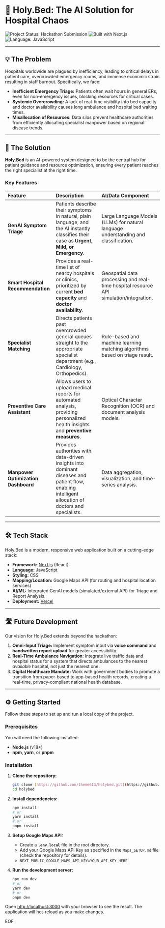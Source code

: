 
# 🛌 Holy.Bed: The AI Solution for Hospital Chaos

![Project Status: Hackathon Submission](https://img.shields.io/badge/Status-Hackathon%20Project-blue)
![Built with Next.js](https://img.shields.io/badge/Framework-Next.js-black)
![Language: JavaScript](https://img.shields.io/badge/Language-JavaScript-yellow)

---

## 💡 The Problem

Hospitals worldwide are plagued by inefficiency, leading to critical delays in patient care, overcrowded emergency rooms, and immense economic strain resulting in staff burnout. Specifically, we face:
* **Inefficient Emergency Triage:** Patients often wait hours in general ERs, even for non-emergency issues, blocking resources for critical cases.
* **Systemic Overcrowding:** A lack of real-time visibility into bed capacity and doctor availability causes long ambulance and hospital bed waiting times.
* **Misallocation of Resources:** Data silos prevent healthcare authorities from efficiently allocating specialist manpower based on regional disease trends.

---

## 🚀 The Solution

**Holy.Bed** is an AI-powered system designed to be the central hub for patient guidance and resource optimization, ensuring every patient reaches the right specialist at the right time.

### Key Features

| Feature | Description | AI/Data Component |
| :--- | :--- | :--- |
| **GenAI Symptom Triage** | Patients describe their symptoms in natural, plain language, and the AI instantly classifies their case as **Urgent, Mild, or Emergency**. | Large Language Models (LLMs) for natural language understanding and classification. |
| **Smart Hospital Recommendation** | Provides a real-time list of nearby hospitals or clinics, prioritized by current **bed capacity** and **doctor availability**. | Geospatial data processing and real-time hospital resource API simulation/integration. |
| **Specialist Matching** | Directs patients past overcrowded general queues straight to the appropriate specialist department (e.g., Cardiology, Orthopedics). | Rule-based and machine learning matching algorithms based on triage result. |
| **Preventive Care Assistant** | Allows users to upload medical reports for automated analysis, providing personalized health insights and **preventive measures**. | Optical Character Recognition (OCR) and document analysis models. |
| **Manpower Optimization Dashboard** | Provides authorities with data-driven insights into dominant diseases and patient flow, enabling intelligent allocation of doctors and specialists. | Data aggregation, visualization, and time-series analysis. |

---

## 🛠️ Tech Stack

Holy.Bed is a modern, responsive web application built on a cutting-edge stack:

* **Framework:** [Next.js](https://nextjs.org) (React)
* **Language:** JavaScript
* **Styling:** CSS
* **Mapping/Location:** Google Maps API (for routing and hospital location services)
* **AI/ML:** Integrated GenAI models (simulated/external API) for Triage and Report Analysis.
* **Deployment:** [Vercel](https://vercel.com/)

---

## 🛣️ Future Development

Our vision for Holy.Bed extends beyond the hackathon:

1.  **Omni-Input Triage:** Implement symptom input via **voice command** and **handwritten report upload** for greater accessibility.
2.  **Real-Time Ambulance Navigation:** Integrate live traffic data and hospital status for a system that directs ambulances to the nearest *available* hospital, not just the nearest one.
3.  **Digital Healthcare Mandate:** Work with government bodies to promote a transition from paper-based to app-based health records, creating a real-time, privacy-compliant national health database.

---

## ⚙️ Getting Started

Follow these steps to set up and run a local copy of the project.

### Prerequisites

You will need the following installed:

* **Node.js** (v18+)
* **npm**, **yarn**, or **pnpm**

### Installation

1.  **Clone the repository:**
    ```bash
    git clone [https://github.com/theme613/holybed.git](https://github.com/theme613/holybed.git)
    cd holybed
    ```

2.  **Install dependencies:**
    ```bash
    npm install
    # or
    yarn install
    # or
    pnpm install
    ```

3.  **Setup Google Maps API:**
    * Create a **`.env.local`** file in the root directory.
    * Add your Google Maps API Key as specified in the `Maps_SETUP.md` file (check the repository for details).
    * `NEXT_PUBLIC_GOOGLE_MAPS_API_KEY=YOUR_API_KEY_HERE`

4.  **Run the development server:**
    ```bash
    npm run dev
    # or
    yarn dev
    # or
    pnpm dev
    ```

Open [http://localhost:3000](http://localhost:3000) with your browser to see the result. The application will hot-reload as you make changes.

EOF
